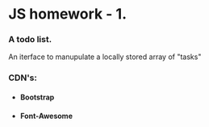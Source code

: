 # **JS homework - 1.** <br>

### A todo list.
An iterface to manupulate a locally stored array of "tasks"

### **CDN's:**
- #### Bootstrap
- #### Font-Awesome
